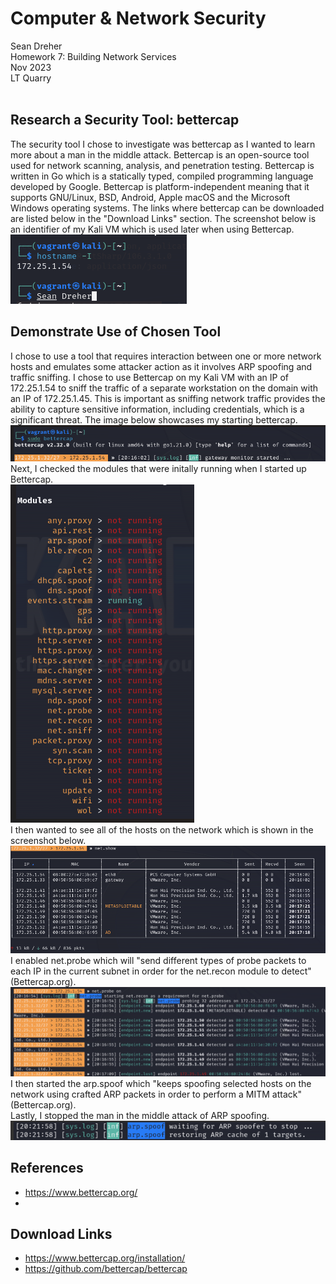  # **Computer & Network Security**
Sean Dreher  <br />
Homework 7: Building Network Services  <br />
Nov 2023  <br />
LT Quarry <br />
<br />

## **Research a Security Tool: bettercap**
The security tool I chose to investigate was bettercap as I wanted to learn more about a man in the middle attack. Bettercap is an open-source tool used for network scanning, analysis, and penetration testing. Bettercap is written in Go which is a statically typed, compiled programming language developed by Google. Bettercap is platform-independent meaning that it supports GNU/Linux, BSD, Android, Apple macOS and the Microsoft Windows operating systems. The links where bettercap can be downloaded are listed below in the "Download Links" section. The screenshot below is an identifier of my Kali VM which is used later when using Bettercap. <br />
![identify](https://github.com/seandreher/CNS-Lab/blob/main/Homework8/identifierhw8.png)
<br />

## **Demonstrate Use of Chosen Tool**
I chose to use a tool that requires interaction between one or more network hosts and emulates some attacker action as it involves ARP spoofing and traffic sniffing. I chose to use Bettercap on my Kali VM with an IP of 172.25.1.54 to sniff the traffic of a separate workstation on the domain with an IP of 172.25.1.45. This is important as sniffing network traffic provides the ability to capture sensitive information, including credentials, which is a significant threat. The image below showcases my starting bettercap. <br />
![1hw8](https://github.com/seandreher/CNS-Lab/blob/main/Homework8/1hw8.png)
<br />
Next, I checked the modules that were initally running when I started up Bettercap. <br />
![modules](https://github.com/seandreher/CNS-Lab/blob/main/Homework8/moduleshw8.png)
<br />
I then wanted to see all of the hosts on the network which is shown in the screenshot below. <br />
![show](https://github.com/seandreher/CNS-Lab/blob/main/Homework8/showhw8.png)
<br />
I enabled net.probe which will "send different types of probe packets to each IP in the current subnet in order for the net.recon module to detect" (Bettercap.org). <br />
![probe](https://github.com/seandreher/CNS-Lab/blob/main/Homework8/probehw8.png)
<br />
I then started the arp.spoof which "keeps spoofing selected hosts on the network using crafted ARP packets in order to perform a MITM attack" (Bettercap.org). <br />
Lastly, I stopped the man in the middle attack of ARP spoofing. <br />
![stop](https://github.com/seandreher/CNS-Lab/blob/main/Homework8/stophw8.png)
<br />

## **References**
* https://www.bettercap.org/
* 

## **Download Links**
* https://www.bettercap.org/installation/
* https://github.com/bettercap/bettercap

